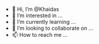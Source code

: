 - 👋 Hi, I’m @Khaidas
- 👀 I’m interested in ...
- 🌱 I’m currently learning ...
- 💞️ I’m looking to collaborate on ...
- 📫 How to reach me ...

<!---
Khaidas/Khaidas is a ✨ special ✨ repository because its `README.md` (this file) appears on your GitHub profile.
You can click the Preview link to take a look at your changes.
--->
